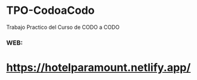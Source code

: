 # TPO-CodoaCodo
Trabajo Practico del Curso de CODO a CODO



### WEB:

# https://hotelparamount.netlify.app/